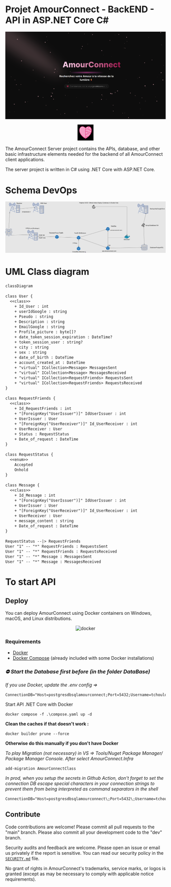 # Projet AmourConnect - BackEND - API in ASP.NET Core C#

![Welcome Page](./assets/welcome_page.png)

<p align="center">
  <img src="./assets/logo_amourconnect.ico" width="50" height="50">
</p>

The AmourConnect Server project contains the APIs, database, and other basic infrastructure elements needed for the backend of all AmourConnect client applications.

The server project is written in C# using .NET Core with ASP.NET Core.

# Schema DevOps

![Schema DevOps](./assets/InfraDeployementAmourConnect.drawio.png)

# UML Class diagram
```mermaid
classDiagram

class User {
  <<class>>
    + Id_User : int
    + userIdGoogle : string
    + Pseudo : string
    + Description : string
    + EmailGoogle : string
    + Profile_picture : byte[]?
    + date_token_session_expiration : DateTime?
    + token_session_user : string?
    + city : string
    + sex : string
    + date_of_birth : DateTime
    + account_created_at : DateTime
    + "virtual" ICollection<Message> MessagesSent
    + "virtual" ICollection<Message> MessagesReceived
    + "virtual" ICollection<RequestFriends> RequestsSent
    + "virtual" ICollection<RequestFriends> RequestsReceived
}

class RequestFriends {
  <<class>>
    + Id_RequestFriends : int
    + "[ForeignKey("UserIssuer")]" IdUserIssuer : int
    + UserIssuer : User
    + "[ForeignKey("UserReceiver")]" Id_UserReceiver : int
    + UserReceiver : User
    + Status : RequestStatus
    + Date_of_request : DateTime
}

class RequestStatus {
  <<enum>>
    Accepted
    Onhold
}

class Message {
  <<class>>
    + Id_Message : int
    + "[ForeignKey("UserIssuer")]" IdUserIssuer : int
    + UserIssuer : User
    + "[ForeignKey("UserReceiver")]" Id_UserReceiver : int
    + UserReceiver : User
    + message_content : string
    + Date_of_request : DateTime
}

RequestStatus --|> RequestFriends
User "1" -- "*" RequestFriends : RequestsSent
User "1" -- "*" RequestFriends : RequestsReceived
User "1" -- "*" Message : MessagesSent
User "1" -- "*" Message : MessagesReceived
```
# To start API

## Deploy

You can deploy AmourConnect using Docker containers on Windows, macOS, and Linux distributions.

<p align="center">
    <img src="https://i.imgur.com/SZc8JnH.png" alt="docker" />
  </a>
</p>

### Requirements

- [Docker](https://www.docker.com/community-edition#/download)
- [Docker Compose](https://docs.docker.com/compose/install/) (already included with some Docker installations)

### *⛔ Start the Database first before (in the folder DataBase)*


*If you use Docker, update the .env config =>*

```
ConnectionDB="Host=postgresdbsqlamourconnect;Port=5432;Username=tchoulo;Password=123tchoulo123;Database=amourconnect_dev;"
```

Start API .NET Core with Docker
```
docker compose -f .\compose.yaml up -d
```

**Clean the caches if that doesn't work :**

```
docker builder prune --force
```

**Otherwise do this manually if you don't have Docker**

*To play Migration (not necessary) in VS => Tools/Nuget Package Manager/ Package Manager Console. After select AmourConnect.Infra*
```
add-migration AmourConnectClass
```

*In prod, when you setup the secrets in Github Action, don't forget to set the connection DB escape special characters in your connection strings to prevent them from being interpreted as command separators in the shell*
```
ConnectionDB="Host=postgresdbsqlamourconnect\;Port=5432\;Username=tchoulo\;Password=123tchoulo123\;Database=amourconnect_dev\;"
```

## Contribute

Code contributions are welcome! Please commit all pull requests to the "main" branch. Please also commit all your development code to the "dev" branch.

Security audits and feedback are welcome. Please open an issue or email us privately if the report is sensitive. You can read our security policy in the [`SECURITY.md`](SECURITY.md) file.

No grant of rights in AmourConnect's trademarks, service marks, or logos is granted (except as may be necessary to comply with applicable notice requirements).
